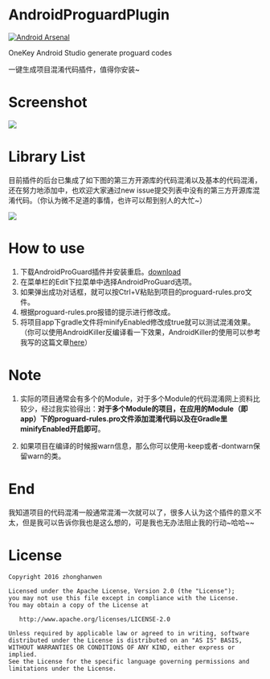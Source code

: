 # AndroidProguardPlugin
[![Android Arsenal](https://img.shields.io/badge/Android%20Arsenal-AndroidProguardPlugin-green.svg?style=true)](https://android-arsenal.com/details/1/3721)

OneKey Android Studio generate proguard codes 

一键生成项目混淆代码插件，值得你安装~

# Screenshot
![](http://7xrnko.com1.z0.glb.clouddn.com/androidproguard1.gif)

# Library List
目前插件的后台已集成了如下图的第三方开源库的代码混淆以及基本的代码混淆，还在努力地添加中，也欢迎大家通过new issue提交列表中没有的第三方开源库混淆代码。（你认为微不足道的事情，也许可以帮到别人的大忙~）

![](http://7xrnko.com1.z0.glb.clouddn.com/library_list.png)


# How to use
1. 下载AndroidProGuard插件并安装重启。[download](https://raw.githubusercontent.com/zhonghanwen/AndroidProguardPlugin/master/AndroidProguard.zip)
2.  在菜单栏的Edit下拉菜单中选择AndroidProGuard选项。
3. 如果弹出成功对话框，就可以按Ctrl+V粘贴到项目的proguard-rules.pro文件。
4. 根据proguard-rules.pro报错的提示进行修改成。
5. 将项目app下gradle文件将minifyEnabled修改成true就可以测试混淆效果。 （你可以使用AndroidKiller反编译看一下效果，AndroidKiller的使用可以参考我写的这篇文章[here](http://www.cnblogs.com/common1140/p/5198460.html)）

# **Note**
1. 实际的项目通常会有多个的Module，对于多个Module的代码混淆网上资料比较少，经过我实验得出：**对于多个Module的项目，在应用的Module（即app）下的proguard-rules.pro文件添加混淆代码以及在Gradle里minifyEnabled开启即可**。

2. 如果项目在编译的时候报warn信息，那么你可以使用-keep或者-dontwarn保留warn的类。

# End
我知道项目的代码混淆一般通常混淆一次就可以了，很多人认为这个插件的意义不太，但是我可以告诉你我也是这么想的，可是我也无办法阻止我的行动~哈哈~~


# License

    Copyright 2016 zhonghanwen
    
    Licensed under the Apache License, Version 2.0 (the "License");
    you may not use this file except in compliance with the License.
    You may obtain a copy of the License at
    
       http://www.apache.org/licenses/LICENSE-2.0
    
    Unless required by applicable law or agreed to in writing, software
    distributed under the License is distributed on an "AS IS" BASIS,
    WITHOUT WARRANTIES OR CONDITIONS OF ANY KIND, either express or implied.
    See the License for the specific language governing permissions and
    limitations under the License.
